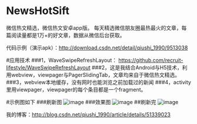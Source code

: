 # NewsHotSift
微信热文精选，微信热文安卓app版。
每天精选微信朋友圈最热最火的文章，每篇阅读量都是1万+的好文章，数据从微信后台获取。

代码示例（演示apk）：http://download.csdn.net/detail/qiushi_1990/9513038

#应用技术
###1，WaveSwipeRefreshLayout： https://github.com/recruit-lifestyle/WaveSwipeRefreshLayout
###2，这是我结合Android与H5技术，利用webview，viewpager与PagerSlidingTab，文章均来自于微信热文精选。
###3，webview本地缓存，没有网时也能浏览之前加载过的新闻
###4，activity里用viewpager，viewpager的每个条目都是一个fragment。


#示例图如下
###刷新图
![image](https://github.com/qiushi123/NewsHotSift/blob/master/apk_iamge_demo/animation.gif?raw=true)
###效果图
![image](https://github.com/qiushi123/NewsHotSift/blob/master/apk_iamge_demo/1_meitu_1.png?raw=true)
##刷新完
![image](https://github.com/qiushi123/NewsHotSift/blob/master/apk_iamge_demo/4_meitu_2.jpg?raw=true)




我的博客：http://blog.csdn.net/qiushi_1990/article/details/51339023

